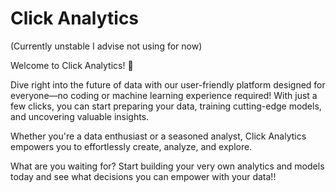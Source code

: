 # Click Analytics

(Currently unstable I advise not using for now)

Welcome to Click Analytics! 🚀 

Dive right into the future of data with our user-friendly platform designed for everyone—no coding or machine learning experience required!
With just a few clicks, you can start preparing your data, training cutting-edge models, and uncovering valuable insights. 

Whether you're a data enthusiast or a seasoned analyst, Click Analytics empowers you to effortlessly create, analyze, and explore. 

What are you waiting for? Start building your very own analytics and models today and see what decisions you can empower with your data!!
